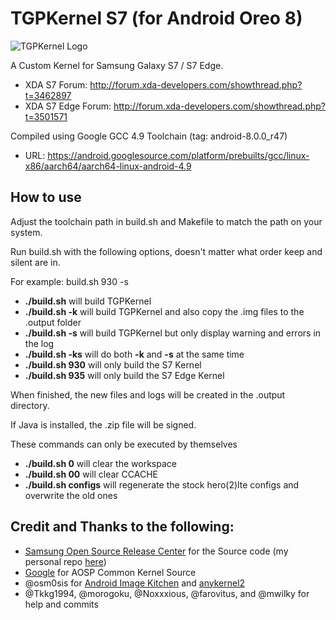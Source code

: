 # TGPKernel S7 (for Android Oreo 8)

![TGPKernel Logo](https://github.com/TheGalaxyProject/tgpkernel-s7-o/blob/master/build/logo.png?raw=true)

A Custom Kernel for Samsung Galaxy S7 / S7 Edge.

* XDA S7 Forum: http://forum.xda-developers.com/showthread.php?t=3462897
* XDA S7 Edge Forum: http://forum.xda-developers.com/showthread.php?t=3501571


Compiled using Google GCC 4.9 Toolchain (tag: android-8.0.0_r47)

* URL: https://android.googlesource.com/platform/prebuilts/gcc/linux-x86/aarch64/aarch64-linux-android-4.9

## How to use
Adjust the toolchain path in build.sh and Makefile to match the path on your system. 

Run build.sh with the following options, doesn't matter what order keep and silent are in.

For example: build.sh 930 -s

- **./build.sh** will build TGPKernel
- **./build.sh -k** will build TGPKernel and also copy the .img files to the .output folder
- **./build.sh -s** will build TGPKernel but only display warning and errors in the log
- **./build.sh -ks** will do both **-k** and **-s** at the same time
- **./build.sh 930** will only build the S7 Kernel
- **./build.sh 935** will only build the S7 Edge Kernel

When finished, the new files and logs will be created in the .output directory.

If Java is installed, the .zip file will be signed.


These commands can only be executed by themselves

- **./build.sh 0** will clear the workspace
- **./build.sh 00** will clear CCACHE
- **./build.sh configs** will regenerate the stock hero(2)lte configs and overwrite the old ones


## Credit and Thanks to the following:
- [Samsung Open Source Release Center](http://opensource.samsung.com) for the Source code (my personal repo [here](https://github.com/djb77/samsung-kernel))
- [Google](https://android.googlesource.com/kernel/common) for AOSP Common Kernel Source
- @osm0sis for [Android Image Kitchen](https://github.com/osm0sis/Android-Image-Kitchen/tree/AIK-Linux) and [anykernel2](https://github.com/osm0sis/AnyKernel2)
- @Tkkg1994, @morogoku, @Noxxxious, @farovitus, and @mwilky for help and commits

